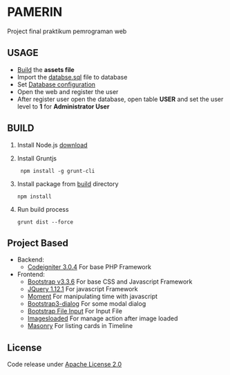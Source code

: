 # PAMERIN
Project final praktikum pemrograman web

## USAGE
- [Build](README.md#BUILD) the **assets file**
- Import the [databse.sql](database.sql) file to database 
- Set [Database configuration](project_application/config/database.php)
- Open the web and register the user
- After register user open the database, open table **USER** and set the user level to **1** for **Administrator User**

## BUILD
1. Install Node.js [download](https://nodejs.org/en/)
2. Install Gruntjs

   ```
    npm install -g grunt-cli
    ```
3. Install package from [build](build) directory

   ```
   npm install
   ```

4. Run build process

    ```
    grunt dist --force
    ```

## Project Based
- Backend:
  - [Codeigniter 3.0.4](https://codeigniter.com/) For base PHP Framework
- Frontend:
  - [Bootstrap v3.3.6](http://getbootstrap.com) For base CSS and Javascript Framework
  - [JQuery 1.12.1](http://jquery.com/) For javascript Framework
  - [Moment](http://momentjs.com) For manipulating time with javascript
  - [Bootstrap3-dialog](https://github.com/nakupanda/bootstrap3-dialog) For some modal dialog
  - [Bootstrap File Input](http://plugins.krajee.com/file-input) For Input File
  - [Imagesloaded](http://imagesloaded.desandro.com/) For manage action after image loaded
  - [Masonry](http://masonry.desandro.com/) For listing cards in Timeline

## License
Code release under [Apache License 2.0](LICENSE)
